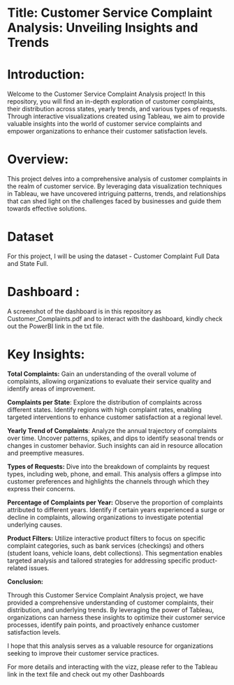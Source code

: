 
# Title: Customer Service Complaint Analysis: Unveiling Insights and Trends



# Introduction:

Welcome to the Customer Service Complaint Analysis project! In this repository, you will find an in-depth exploration of customer complaints, their distribution across states, yearly trends, and various types of requests. Through interactive visualizations created using Tableau, we aim to provide valuable insights into the world of customer service complaints and empower organizations to enhance their customer satisfaction levels.

# Overview:

This project delves into a comprehensive analysis of customer complaints in the realm of customer service. By leveraging data visualization techniques in Tableau, we have uncovered intriguing patterns, trends, and relationships that can shed light on the challenges faced by businesses and guide them towards effective solutions.

# Dataset 

For this project, I will be using the dataset - Customer Complaint Full Data and State Full.

# Dashboard :

A screenshot of the dashboard is in this repository as Customer_Complaints.pdf and to interact with the dashboard, kindly check out the PowerBI link in the txt file.

# Key Insights:


**Total Complaints:** Gain an understanding of the overall volume of complaints, allowing organizations to evaluate their service quality and identify areas of improvement.

**Complaints per State**: Explore the distribution of complaints across different states. Identify regions with high complaint rates, enabling targeted interventions to enhance customer satisfaction at a regional level.

**Yearly Trend of Complaints**: Analyze the annual trajectory of complaints over time. Uncover patterns, spikes, and dips to identify seasonal trends or changes in customer behavior. Such insights can aid in resource allocation and preemptive measures.

**Types of Requests:** Dive into the breakdown of complaints by request types, including web, phone, and email. This analysis offers a glimpse into customer preferences and highlights the channels through which they express their concerns.

**Percentage of Complaints per Year:** Observe the proportion of complaints attributed to different years. Identify if certain years experienced a surge or decline in complaints, allowing organizations to investigate potential underlying causes.

**Product Filters:** Utilize interactive product filters to focus on specific complaint categories, such as bank services (checkings) and others (student loans, vehicle loans, debt collections). This segmentation enables targeted analysis and tailored strategies for addressing specific product-related issues.

**Conclusion:**

Through this Customer Service Complaint Analysis project, we have provided a comprehensive understanding of customer complaints, their distribution, and underlying trends. By leveraging the power of Tableau, organizations can harness these insights to optimize their customer service processes, identify pain points, and proactively enhance customer satisfaction levels.

I hope that this analysis serves as a valuable resource for organizations seeking to improve their customer service practices.

For more details and interacting with the vizz, please refer to the  Tableau link in the text file and check out my other Dashboards
